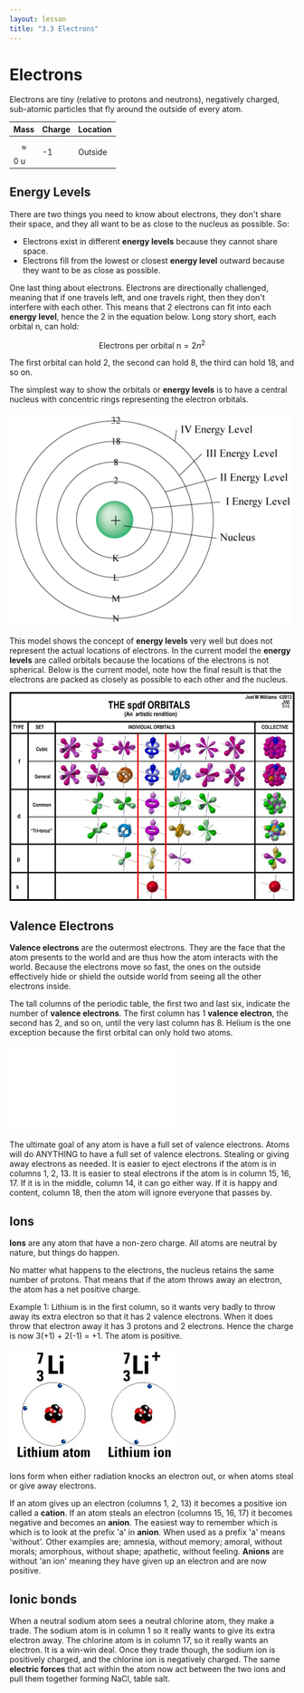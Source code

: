 ```yaml
---
layout: lesson
title: "3.3 Electrons"
---
```

<script src="https://cdn.mathjax.org/mathjax/latest/MathJax.js?config=TeX-AMS-MML_HTMLorMML" type="text/javascript"></script>

# Electrons
Electrons are tiny (relative to protons and neutrons), negatively charged, sub-atomic particles that fly around the outside of every atom.

| Mass | Charge | Location |
|------|--------|----------|
| $$\approx$$ 0 u | -1 | Outside |

## Energy Levels
There are two things you need to know about electrons, they don't share their space, and they all want to be as close to the nucleus as possible. So:

  * Electrons exist in different **energy levels** because they cannot share space.
  * Electrons fill from the lowest or closest **energy level** outward because they want to be as close as possible.

One last thing about electrons.
Electrons are directionally challenged, meaning that if one travels left, and one travels right, then they don't interfere with each other.
This means that 2 electrons can fit into each **energy level**, hence the 2 in the equation below.
Long story short, each orbital n, can hold:

$$\text{Electrons per orbital n} = 2n^2$$

The first orbital can hold 2, the second can hold 8, the third can hold 18, and so on.

The simplest way to show the orbitals or **energy levels** is to have a central nucleus with concentric rings representing the electron orbitals.

![energy-levels](images/energy_levels.png)

This model shows the concept of **energy levels** very well but does not represent the actual locations of electrons.
In the current model the **energy levels** are called orbitals because the locations of the electrons is not spherical.
Below is the current model, note how the final result is that the electrons are packed as closely as possible to each other and the nucleus.

![orbitals](images/orbitals.jpeg)

## Valence Electrons
**Valence electrons** are the outermost electrons.
They are the face that the atom presents to the world and are thus how the atom interacts with the world.
Because the electrons move so fast, the ones on the outside effectively hide or shield the outside world from seeing all the other electrons inside.

The tall columns of the periodic table, the first two and last six, indicate the number of **valence electrons**.
The first column has 1 **valence electron**, the second has 2, and so on, until the very last column has 8.
Helium is the one exception because the first orbital can only hold two atoms.

![pt-valence](images/pt-valence.pdf)

The ultimate goal of any atom is have a full set of valence electrons.
Atoms will do ANYTHING to have a full set of valence electrons.
Stealing or giving away electrons as needed.
It is easier to eject electrons if the atom is in columns 1, 2, 13.
It is easier to steal electrons if the atom is in column 15, 16, 17.
If it is in the middle, column 14, it can go either way.
If it is happy and content, column 18, then the atom will ignore everyone that passes by.

## Ions
**Ions** are any atom that have a non-zero charge.
All atoms are neutral by nature, but things do happen.

No matter what happens to the electrons, the nucleus retains the same number of protons.
That means that if the atom throws away an electron, the atom has a net positive charge.

Example 1: Lithium is in the first column, so it wants very badly to throw away its extra electron so that it has 2 valence electrons.
When it does throw that electron away it has 3 protons and 2 electrons.
Hence the charge is now 3(+1) + 2(-1) = +1.
The atom is positive.

![lithium-ion](images/lithium-ion.gif)

Ions form when either radiation knocks an electron out, or when atoms steal or give away electrons.

If an atom gives up an electron (columns 1, 2, 13) it becomes a positive ion called a **cation**.
If an atom steals an electron (columns 15, 16, 17) it becomes negative and becomes an **anion**.
The easiest way to remember which is which is to look at the prefix 'a' in **anion**.
When used as a prefix 'a' means 'without'.
Other examples are; amnesia, without memory; amoral, without morals; amorphous, without shape; apathetic, without feeling.
**Anions** are without 'an ion' meaning they have given up an electron and are now positive.

## Ionic bonds
When a neutral sodium atom sees a neutral chlorine atom, they make a trade.
The sodium atom is in column 1 so it really wants to give its extra electron away.
The chlorine atom is in column 17, so it really wants an electron.
It is a win-win deal.
Once they trade though, the sodium ion is positively charged, and the chlorine ion is negatively charged.
The same **electric forces** that act within the atom now act between the two ions and pull them together forming NaCl, table salt.












